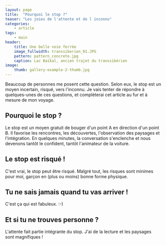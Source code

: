 ```yaml
---
layout: page
title:  "Pourquoi le stop ?"
teaser: "Les joies de l'attente et de l inconnu"
categories:
    - article
tags:
    - main
header:
    title: Une belle voie ferrée
    image_fullwidth: transsiberien_01.JPG
    pattern: pattern_concrete.jpg
    caption: Lac Baïkal, ancien trajet du transsibérien
image:
    thumb: gallery-example-2-thumb.jpg
---
```


Beaucoup de personnes me posent cette question. Selon eux, le stop est un moyen incertain, risqué, vers l'inconnu. Je vais tenter de répondre à quelques-unes de ces questions, et complèterai cet article au fur et à mesure de mon voyage.

## Pourquoi le stop ?
Le stop est un moyen gratuit de bouger d'un point A en direction d'un point B. Il favorise les rencontres, les découvertes, l'observation des paysages et l'intégration. En quelques minutes, la conversation s'enclenche et nous devenons tantôt le confident, tantôt l'animateur de la voiture.

## Le stop est risqué !
C'est vrai, le stop peut être risqué. Malgré tout, les risques sont minimes pour moi, garçon en (plus ou moins) bonne forme physique.

## Tu ne sais jamais quand tu vas arriver !
C'est ça qui est fabuleux. :-)

## Et si tu ne trouves personne ?
L'attente fait partie intégrante du stop. J'ai de la lecture et les paysages sont magnifiques !